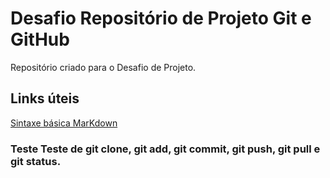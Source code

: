 # Desafio Repositório de Projeto Git e GitHub
Repositório criado para o Desafio de Projeto.

## Links úteis
[Sintaxe básica MarKdown](https://www.markdownguide.org/basic-syntax/)

### Teste Teste de git clone, git add, git commit, git push, git pull e git status.
